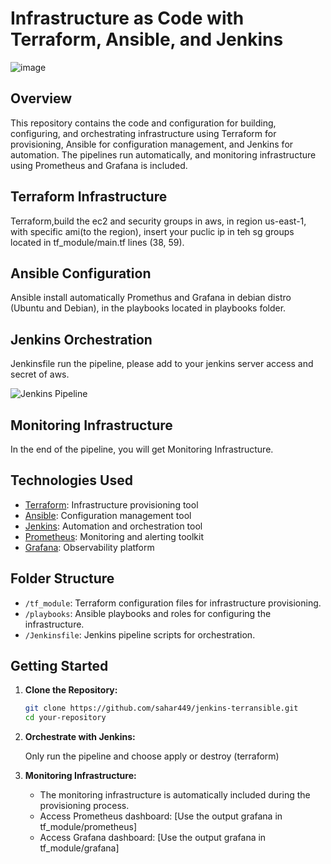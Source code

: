 # Infrastructure as Code with Terraform, Ansible, and Jenkins

![image](https://github.com/sahar449/jenkins-terransible/assets/71507445/0ef6d6f2-8e75-4bed-966d-a6f2cd69d876)


## Overview

This repository contains the code and configuration for building, configuring, and orchestrating infrastructure using Terraform for provisioning, Ansible for configuration management, and Jenkins for automation. The pipelines run automatically, and monitoring infrastructure using Prometheus and Grafana is included.

## Terraform Infrastructure

Terraform,build the ec2 and security groups in aws, in region us-east-1, with specific ami(to the region), insert your puclic ip in teh sg groups located in tf_module/main.tf lines (38, 59).

## Ansible Configuration

Ansible install automatically Promethus and Grafana in debian distro (Ubuntu and Debian), in the playbooks located in playbooks folder.
## Jenkins Orchestration

Jenkinsfile run the pipeline, please add to your jenkins server access and secret of aws.

![Jenkins Pipeline](images/jenkins_pipeline.png)

## Monitoring Infrastructure

In the end of the pipeline, you will get Monitoring Infrastructure.

## Technologies Used

- [Terraform](https://www.terraform.io/): Infrastructure provisioning tool
- [Ansible](https://www.ansible.com/): Configuration management tool
- [Jenkins](https://www.jenkins.io/): Automation and orchestration tool
- [Prometheus](https://prometheus.io/): Monitoring and alerting toolkit
- [Grafana](https://grafana.com/): Observability platform

## Folder Structure

- `/tf_module`: Terraform configuration files for infrastructure provisioning.
- `/playbooks`: Ansible playbooks and roles for configuring the infrastructure.
- `/Jenkinsfile`: Jenkins pipeline scripts for orchestration.

## Getting Started

1. **Clone the Repository:**

    ```bash
    git clone https://github.com/sahar449/jenkins-terransible.git
    cd your-repository
    ```

2. **Orchestrate with Jenkins:**

    Only run the pipeline and choose apply or destroy (terraform)

3. **Monitoring Infrastructure:**

    - The monitoring infrastructure is automatically included during the provisioning process.
    - Access Prometheus dashboard: [Use the output grafana in tf_module/prometheus]
    - Access Grafana dashboard: [Use the output grafana in tf_module/grafana]



